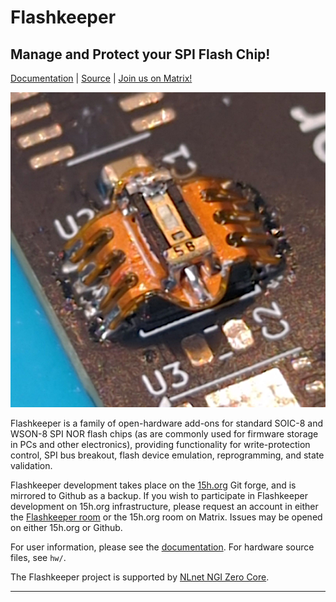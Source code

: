 # Flashkeeper

## Manage and Protect your SPI Flash Chip!

[Documentation](https://flashkeeper.org) | [Source](https://git.15h.org/Flashkeeper/flashkeeper) | [Join us on Matrix!](https://matrix.to/#/#flashkeeper:matrix.org)

![A Flashkeeper WP provides a write-protection control switch on top of a SOIC-8 flash chip](docs/images/wponly_installed.png)


Flashkeeper is a family of open-hardware add-ons for standard SOIC-8 and WSON-8 SPI NOR flash chips (as are commonly used for firmware storage in PCs and other electronics), providing functionality for write-protection control, SPI bus breakout, flash device emulation, reprogramming, and state validation.

Flashkeeper development takes place on the [15h.org](https://15h.org) Git forge, and is mirrored to Github as a backup. If you wish to participate in Flashkeeper development on 15h.org infrastructure, please request an account in either the [Flashkeeper room](https://matrix.to/#/#flashkeeper:matrix.org) or the 15h.org room on Matrix. Issues may be opened on either 15h.org or Github.

For user information, please see the [documentation](https://flashkeeper.org). For hardware source files, see `hw/`.

The Flashkeeper project is supported by [NLnet NGI Zero Core](https://nlnet.nl/project/Flashkeeper/).

---

